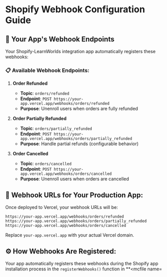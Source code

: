 # Shopify Webhook Configuration Guide

## 🎯 Your App's Webhook Endpoints

Your Shopify-LearnWorlds integration app automatically registers these webhooks:

### 📋 **Available Webhook Endpoints:**

1. **Order Refunded** 
   - **Topic**: `orders/refunded`
   - **Endpoint**: `POST https://your-app.vercel.app/webhooks/orders/refunded`
   - **Purpose**: Unenroll users when orders are fully refunded

2. **Order Partially Refunded**
   - **Topic**: `orders/partially_refunded` 
   - **Endpoint**: `POST https://your-app.vercel.app/webhooks/orders/partially_refunded`
   - **Purpose**: Handle partial refunds (configurable behavior)

3. **Order Cancelled**
   - **Topic**: `orders/cancelled`
   - **Endpoint**: `POST https://your-app.vercel.app/webhooks/orders/cancelled` 
   - **Purpose**: Unenroll users when orders are cancelled

## 🔗 **Webhook URLs for Your Production App:**

Once deployed to Vercel, your webhook URLs will be:
```
https://your-app.vercel.app/webhooks/orders/refunded
https://your-app.vercel.app/webhooks/orders/partially_refunded
https://your-app.vercel.app/webhooks/orders/cancelled
```

Replace `your-app.vercel.app` with your actual Vercel domain.

## ⚙️ **How Webhooks Are Registered:**

Your app automatically registers these webhooks during the Shopify app installation process in the `registerWebhooks()` function in **<mcfile name=
